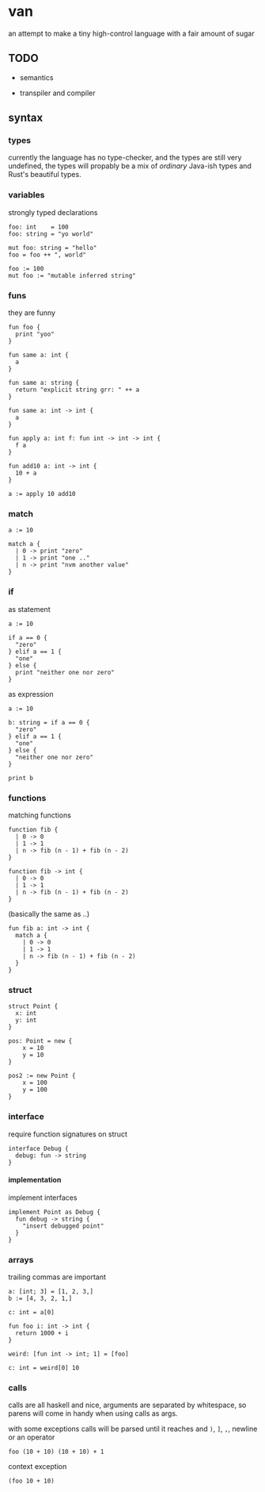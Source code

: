 # van

an attempt to make a tiny high-control language with a fair amount of sugar

## TODO

- semantics

- transpiler and compiler

## syntax

### types

currently the language has no type-checker, and the types are still very undefined,
the types will propably be a mix of *ordinary* Java-ish types and Rust's beautiful types.

### variables

strongly typed declarations

```
foo: int    = 100
foo: string = "yo world"
```

```
mut foo: string = "hello"
foo = foo ++ ", world"
```

```
foo := 100
mut foo := "mutable inferred string"
```

### funs

they are funny

```
fun foo {
  print "yoo"
}
```

```
fun same a: int {
  a
}

fun same a: string {
  return "explicit string grr: " ++ a
}

fun same a: int -> int {
  a
}
```

```
fun apply a: int f: fun int -> int -> int {
  f a
}

fun add10 a: int -> int {
  10 + a
}

a := apply 10 add10
```

### match

```
a := 10

match a {
  | 0 -> print "zero"
  | 1 -> print "one .."
  | n -> print "nvm another value"
}
```

### if

as statement

```
a := 10

if a == 0 {
  "zero"
} elif a == 1 {
  "one"
} else {
  print "neither one nor zero"
}
```

as expression

```
a := 10

b: string = if a == 0 {
  "zero"
} elif a == 1 {
  "one"
} else {
  "neither one nor zero"
}

print b
```

### functions

matching functions

```
function fib {
  | 0 -> 0
  | 1 -> 1
  | n -> fib (n - 1) + fib (n - 2)
}

function fib -> int {
  | 0 -> 0
  | 1 -> 1
  | n -> fib (n - 1) + fib (n - 2)
}
```

(basically the same as ..)
```
fun fib a: int -> int {
  match a {
    | 0 -> 0
    | 1 -> 1
    | n -> fib (n - 1) + fib (n - 2)
  }
}
```

### struct

```
struct Point {
  x: int
  y: int
}
```

```
pos: Point = new {
    x = 10
    y = 10
}

pos2 := new Point {
    x = 100
    y = 100
}
```

### interface

require function signatures on struct

```
interface Debug {
  debug: fun -> string
}
```

#### implementation

implement interfaces

```
implement Point as Debug {
  fun debug -> string {
    "insert debugged point"
  }
}
```

### arrays

trailing commas are important

```
a: [int; 3] = [1, 2, 3,]
b := [4, 3, 2, 1,]

c: int = a[0]
```

```
fun foo i: int -> int {
  return 1000 + i
}

weird: [fun int -> int; 1] = [foo]

c: int = weird[0] 10
```

### calls

calls are all haskell and nice, arguments are separated by whitespace, so parens will come
in handy when using calls as args.

with some exceptions calls will be parsed until it reaches and `)`, `]`, `,`, newline or an operator

```
foo (10 + 10) (10 + 10) + 1
```

context exception 

```
(foo 10 + 10)
```
